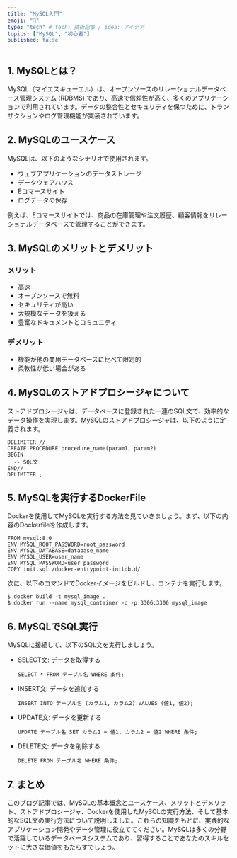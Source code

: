 ```yaml
---
title: "MySQL入門"
emoji: "💨"
type: "tech" # tech: 技術記事 / idea: アイデア
topics: ["MySQL", "初心者"]
published: false
---
```

## 1. MySQLとは？

MySQL（マイエスキューエル）は、オープンソースのリレーショナルデータベース管理システム (RDBMS) であり、高速で信頼性が高く、多くのアプリケーションで利用されています。データの整合性とセキュリティを保つために、トランザクションやログ管理機能が実装されています。

## 2. MySQLのユースケース

MySQLは、以下のようなシナリオで使用されます。

- ウェブアプリケーションのデータストレージ
- データウェアハウス
- Eコマースサイト
- ログデータの保存

例えば、Eコマースサイトでは、商品の在庫管理や注文履歴、顧客情報をリレーショナルデータベースで管理することができます。

## 3. MySQLのメリットとデメリット

### メリット

- 高速
- オープンソースで無料
- セキュリティが高い
- 大規模なデータを扱える
- 豊富なドキュメントとコミュニティ

### デメリット

- 機能が他の商用データベースに比べて限定的
- 柔軟性が低い場合がある

## 4. MySQLのストアドプロシージャについて

ストアドプロシージャは、データベースに登録された一連のSQL文で、効率的なデータ操作を実現します。MySQLのストアドプロシージャは、以下のように定義されます。

```
DELIMITER //
CREATE PROCEDURE procedure_name(param1, param2)
BEGIN
  -- SQL文
END//
DELIMITER ;
```

## 5. MySQLを実行するDockerFile

Dockerを使用してMySQLを実行する方法を見ていきましょう。まず、以下の内容のDockerfileを作成します。

```
FROM mysql:8.0
ENV MYSQL_ROOT_PASSWORD=root_password
ENV MYSQL_DATABASE=database_name
ENV MYSQL_USER=user_name
ENV MYSQL_PASSWORD=user_password
COPY init.sql /docker-entrypoint-initdb.d/
```

次に、以下のコマンドでDockerイメージをビルドし、コンテナを実行します。

```
$ docker build -t mysql_image .
$ docker run --name mysql_container -d -p 3306:3306 mysql_image
```

## 6. MySQLでSQL実行

MySQLに接続して、以下のSQL文を実行しましょう。

- SELECT文: データを取得する
  ```
  SELECT * FROM テーブル名 WHERE 条件;
  ```

- INSERT文: データを追加する
  ```
  INSERT INTO テーブル名 (カラム1, カラム2) VALUES (値1, 値2);
  ```

- UPDATE文: データを更新する
  ```
  UPDATE テーブル名 SET カラム1 = 値1, カラム2 = 値2 WHERE 条件;
  ```

- DELETE文: データを削除する
  ```
  DELETE FROM テーブル名 WHERE 条件;
  ```

## 7. まとめ

このブログ記事では、MySQLの基本概念とユースケース、メリットとデメリット、ストアドプロシージャ、Dockerを使用したMySQLの実行方法、そして基本的なSQL文の実行方法について説明しました。これらの知識をもとに、実践的なアプリケーション開発やデータ管理に役立ててください。MySQLは多くの分野で活躍しているデータベースシステムであり、習得することであなたのスキルセットに大きな価値をもたらすでしょう。
